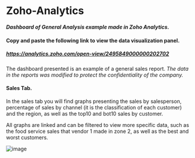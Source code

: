 # Zoho-Analytics
***Dashboard of General Analysis example made in Zoho Analytics.***
#### Copy and paste the following link to view the data visualization panel.
##### https://analytics.zoho.com/open-view/2495849000000202702
The dashboard presented is an example of a general sales report. *The data in the reports was modified to protect the confidentiality of the company.*

#### Sales Tab.
In the sales tab you will find graphs presenting the sales by salesperson, percentage of sales by channel (it is the classification of each customer) and the region, as well as the top10 and bot10 sales by customer.

All graphs are linked and can be filtered to view more specific data, such as the food service sales that vendor 1 made in zone 2, as well as the best and worst customers.

![image](https://user-images.githubusercontent.com/65432013/216218083-a2ab9467-f261-4a18-9fd8-a2617338a579.png)
